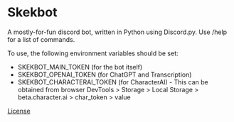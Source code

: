 # Skekbot
A mostly-for-fun discord bot, written in Python using Discord.py.
Use /help for a list of commands.

To use, the following environment variables should be set:
- SKEKBOT_MAIN_TOKEN (for the bot itself)
- SKEKBOT_OPENAI_TOKEN (for ChatGPT and Transcription)
- SKEKBOT_CHARACTERAI_TOKEN (for CharacterAI) - This can be obtained from browser DevTools > Storage > Local Storage > beta.character.ai > char_token > value

[License](https://github.com/Skekdog/Skekbot/blob/main/LICENSE)